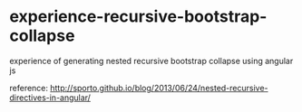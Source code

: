 # experience-recursive-bootstrap-collapse
experience of generating nested recursive bootstrap collapse using angular js

reference: http://sporto.github.io/blog/2013/06/24/nested-recursive-directives-in-angular/
